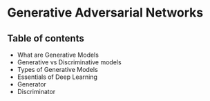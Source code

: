 # Generative Adversarial Networks 

## Table of contents
- What are Generative Models
- Generative vs Discriminative models
- Types of Generative Models
- Essentials of Deep Learning
- Generator
- Discriminator 

